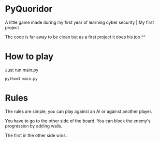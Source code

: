 # PyQuoridor
A little game made during my first year of learning cyber security | My first project 

The code is far away to be clean but as a first project it does his job ^^

# How to play
Just run main.py
```
python3 main.py
```

# Rules
The rules are simple, you can play against an AI or against another player.

You have to go to the other side of the board. You can block the enemy's progression by adding walls.

The first in the other side wins.
